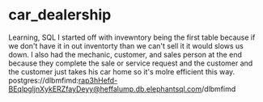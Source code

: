# car_dealership
Learning, SQL
I started off with invewntory being the first table because if we don't have it in out inventorty than we can't sell it it would slows us down. I also had the mechanic, customer, and sales person at the end because they complete the sale or service request and the customer and the customer just takes his car home so it's molre efficient this way.
postgres://dlbmfimd:rap3hHefd-BEqlpgljnXykERZfayDeyy@heffalump.db.elephantsql.com/dlbmfimd
